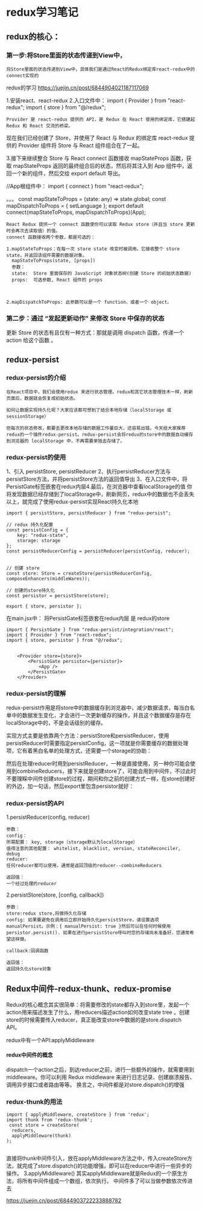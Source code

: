 # redux学习笔记

## redux的核心：

### 第一步:将Store里面的状态传递到View中，

    将Store里面的状态传递到View中，具体我们是通过React的Redux绑定库react-redux中的connect实现的

redux的学习
https://juejin.cn/post/6844904021187117069

1.安装react、react-redux 2.入口文件中：
import { Provider } from "react-redux";
import { store } from "@/redux";
<Provider store={store}>
<App />
</Provider>

```
Provider 是 react-redux 提供的 API，是 Redux 在 React 使用的绑定库，它搭建起 Redux 和 React 交流的桥梁。
```

现在我们已经创建了 Store，并使用了 React 与 Redux 的绑定库 react-redux 提供的 Provider 组件将 Store 与 React 组件组合在了一起。

3.接下来继续整合 Store 与 React
connect 函数接收 mapStateProps 函数，获取 mapStateProps 返回的最终组合后的状态，然后将其注入到 App 组件中，返回一个新的组件，然后交给 export default 导出。

//App根组件中：
import { connect } from "react-redux";

。。。
const mapStateToProps = (state: any) => state.global;
const mapDispatchToProps = { setLanguage };
export default connect(mapStateToProps, mapDispatchToProps)(App);

```
React Redux 提供一个 connect 函数使你可以读取 Redux store（并且当 store 更新时会再次去读取值）的值。
connect 函数接收两个参数，都是可选的：

1.mapStateToProps：在每一次 store state 改变时被调用。它接收整个 store state，并返回该组件需要的数据对象。
  mapStateToProps(state, [props])
  参数：
  state:  Store 里面保存的 JavaScript 对象状态树(创建 Store 的初始状态数据)
  props:  可选参数, React 组件的 props



2.mapDispatchToProps: 此参数可以是一个 function，或者一个 object。
```

### 第二步：通过 “发起更新动作” 来修改 Store 中保存的状态

更新 Store 的状态有且仅有一种方式：那就是调用 dispatch 函数，传递一个 action 给这个函数 。

## redux-persist

### redux-persist的介绍

```
在React项目中，我们会使用redux 来进行状态管理。redux和其它状态管理技术一样，刷新页面后，数据就会恢复成初始状态。

如何让数据实现持久化呢？大家应该都可想到了结合本地存储（localStorage 或 sessionStorage）

但每次的状态修改，都要去更改本地存储的数据工作量巨大，还容易出错。今天给大家推荐redux的一个插件redux-persist。redux-persist会将redux的store中的数据自动缓存到浏览器的 localStorage 中，不再需要单独去存储了。
```

### redux-persist的使用

1、引入 persistStore, persistReducer
2、执行persistReducer方法与persistStore方法，并将persistStore方法的返回值导出
3、在入口文件中，将PersistGate标签嵌套在redux内层4.最后，在浏览器中查看localStorage的值
你将发现数据已经存储到了localStorage中，刷新网页，redux中的数据也不会丢失
以上，就完成了使用redux-persist实现React持久化本地

```
import { persistStore, persistReducer } from "redux-persist";

// redux 持久化配置
const persistConfig = {
	key: "redux-state",
	storage: storage
};
const persistReducerConfig = persistReducer(persistConfig, reducer);


// 创建 store
const store: Store = createStore(persistReducerConfig, composeEnhancers(middleWares));

// 创建的store持久化
const persistor = persistStore(store);

export { store, persistor };
```

在main.jsx中：
将PersistGate标签嵌套在redux内层
<Provider store={store}>是 redux的store

```
import { PersistGate } from "redux-persist/integration/react";
import { Provider } from "react-redux";
import { store, persistor } from "@/redux";


	<Provider store={store}>
		<PersistGate persistor={persistor}>
			<App />
		</PersistGate>
	</Provider>

```

### redux-persist的理解

redux-persist作用是将store中的数据缓存到浏览器中，减少数据请求，每当白名单中的数据发生变化，才会进行一次更新缓存的操作，并且这个数据缓存是存在localStorage中的，不是会话级别的缓存。

实现方式主要是依靠两个方法：persistStore和persistReducer，使用persistReducer时需要指定persistConfig，这一项就是你需要缓存的数据处理项，它有着黑白名单的处理方式，还需要一个storage的协助：

然后在处理reducer时用到persistReducer，一种是直接使用，另一种你可能会使用到combineReducers，接下来就是创建store了，可能会用到中间件，不过此时不要理睬中间件创建store的过程，期间和你之前的创建方式一样，在store创建好的外边，加一句话，然后export里包含persistor就好：

### redux-persist的API

1.persistReducer(config, reducer)

```
参数：
config：
所需配置： key, storage（storage默认为localStorage）
值得注意的其他配置： whitelist, blacklist, version, stateReconciler, debug
reducer:
任何reducer都可以使用，通常是返回顶级的reducer--combineReducers

返回值：
一个经过处理的reducer
```

2.persistStore(store, [config, callback])

```
参数：
store:redux store,将做持久化存储
config: 如果要避免在调用后立即开始持久化persistStore，请设置选项 manualPersist。示例：{ manualPersist: true }然后可以在任何时候使用persistor.persist(). 如果在进行persistStore呼叫时您的存储尚未准备好，您通常希望这样做。

callback:回调函数

返回值：
返回持久化store对象
```

## Redux中间件-redux-thunk、redux-promise

Redux的核心概念其实很简单：将需要修改的state都存入到store里，发起一个action用来描述发生了什么，用reducers描述action如何改变state tree 。创建store的时候需要传入reducer，真正能改变store中数据的是store.dispatch API。

redux中有一个API:applyMiddleware

#### redux中间件的概念

dispatch一个action之后，到达reducer之前，进行一些额外的操作，就需要用到middleware。你可以利用 Redux middleware 来进行日志记录、创建崩溃报告、调用异步接口或者路由等等。
换言之，中间件都是对store.dispatch()的增强

### redux-thunk的用法

```
import { applyMiddleware, createStore } from 'redux';
import thunk from 'redux-thunk';
 const store = createStore(
  reducers,
  applyMiddleware(thunk)
);


```

直接将thunk中间件引入，放在applyMiddleware方法之中，传入createStore方法，就完成了store.dispatch()的功能增强。即可以在reducer中进行一些异步的操作。
3.applyMiddleware()
其实applyMiddleware就是Redux的一个原生方法，将所有中间件组成一个数组，依次执行。
中间件多了可以当做参数依次传进去

https://juejin.cn/post/6844903722233888782
